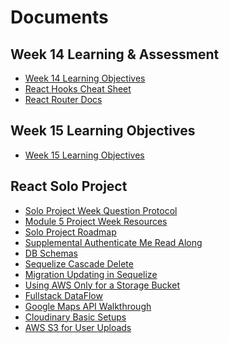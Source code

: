 # Documents

## Week 14 Learning & Assessment

- [Week 14 Learning Objectives][week14-learning-objectives]
- [React Hooks Cheat Sheet][react-hooks-cheatsheet]
- [React Router Docs][react-router-docs]

## Week 15 Learning Objectives

- [Week 15 Learning Objectives][week15-learning-objectives]

## React Solo Project

- [Solo Project Week Question Protocol][solo-week-question-protocol]
- [Module 5 Project Week Resources][solo-project-resources]
- [Solo Project Roadmap][solo-project-roadmap]
- [Supplemental Authenticate Me Read Along][authenticate-me-read-along]
- [DB Schemas][db-schemas]
- [Sequelize Cascade Delete][sequelize-cascade-delete]
- [Migration Updating in Sequelize][sequelize-migration-update]
- [Using AWS Only for a Storage Bucket][aws-just-storage]
- [Fullstack DataFlow][fullstack-data-flow]
- [Google Maps API Walkthrough][google-maps-api-walkthrough]
- [Cloudinary Basic Setups][cloudinary-basic-setup]
- [AWS S3 for User Uploads][aws-s3-user-uploads]

[db-schemas]: ./assets/dbschemas
[react-hooks-cheatsheet]: https://gist.github.com/jamesurobertson/f87c68f5eb2839e3dee88279aca6054c
[week14-learning-objectives]: https://github.com/jdrichardsappacad/week14-react-learning-objectives
[week15-learning-objectives]: https://github.com/jdrichardsappacad/week15-react-learning-objectives/
[react-router-docs]: https://reactrouter.com/web/guides/quick-start
[sequelize-cascade-delete]: https://github.com/Lazytangent/sequelize__migration_hooks
[authenticate-me-read-along]: https://github.com/Lazytangent/authenticate-me-read-along
[sequelize-migration-update]: https://github.com/Lazytangent/migrations-demo-with-sequelize
[aws-just-storage]: https://github.com/Lazytangent/aws-s3-just-storage
[fullstack-data-flow]: https://github.com/Lazytangent/DataFlow
[solo-project-roadmap]: ./assets/react-project-week-roadmap.md
[solo-project-resources]: https://github.com/Lazytangent/Mod-5-Project-Week
[solo-week-question-protocol]: ./assets/solo-week-question-protocol.md
[google-maps-api-walkthrough]: https://github.com/Lazytangent/Google-Maps-API-Walkthrough
[cloudinary-basic-setup]: https://github.com/Lazytangent/Cloudinary-BasicSetup.git
[aws-s3-user-uploads]: https://github.com/jdrichardsappacad/aws-s3-pern-demo
